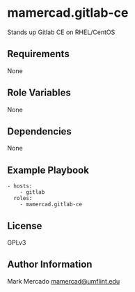 mamercad.gitlab-ce
==================

Stands up Gitlab CE on RHEL/CentOS

Requirements
------------

None

Role Variables
--------------

None

Dependencies
------------

None

Example Playbook
----------------

    - hosts:
        - gitlab
      roles:
        - mamercad.gitlab-ce

License
-------

GPLv3

Author Information
------------------

Mark Mercado <mamercad@umflint.edu>
